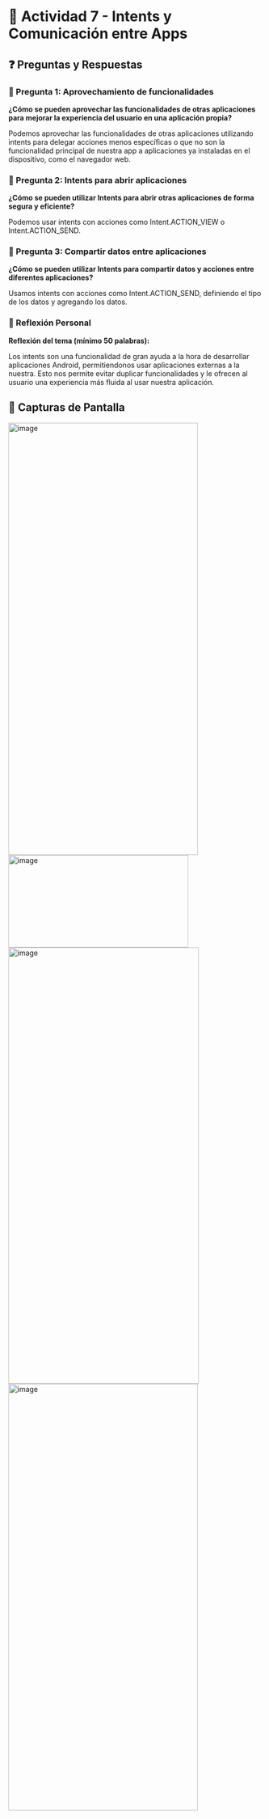 # 📱 Actividad 7 - Intents y Comunicación entre Apps

## ❓ Preguntas y Respuestas

### 🔗 Pregunta 1: Aprovechamiento de funcionalidades

**¿Cómo se pueden aprovechar las funcionalidades de otras aplicaciones para mejorar la experiencia del usuario en una aplicación propia?**

  Podemos aprovechar las funcionalidades de otras aplicaciones utilizando intents para delegar acciones menos específicas o que no son la funcionalidad principal de nuestra app a aplicaciones ya instaladas en el dispositivo, como el navegador web.

### 🚀 Pregunta 2: Intents para abrir aplicaciones

**¿Cómo se pueden utilizar Intents para abrir otras aplicaciones de forma segura y eficiente?**

  Podemos usar intents con acciones como Intent.ACTION_VIEW o Intent.ACTION_SEND.

### 🔄 Pregunta 3: Compartir datos entre aplicaciones

**¿Cómo se pueden utilizar Intents para compartir datos y acciones entre diferentes aplicaciones?**

  Usamos intents con acciones como Intent.ACTION_SEND, definiendo el tipo de los datos y agregando los datos.

### 💭 Reflexión Personal

**Reflexión del tema (mínimo 50 palabras):**


  Los intents son una funcionalidad de gran ayuda a la hora de desarrollar aplicaciones Android, permitiendonos usar aplicaciones externas a la nuestra. Esto nos permite evitar duplicar funcionalidades y le ofrecen al usuario una experiencia más fluida al usar nuestra aplicación.


## 📸 Capturas de Pantalla

<img width="375" height="855" alt="image" src="https://github.com/user-attachments/assets/6dd91c3e-1364-4034-a43e-955262ba5b66" />

<img width="356" height="183" alt="image" src="https://github.com/user-attachments/assets/5a67ef55-b0a4-4729-a72c-567100a409c1" />

<img width="377" height="863" alt="image" src="https://github.com/user-attachments/assets/0849ce7a-aec5-4b7b-b48c-e78c70a474af" />

<img width="375" height="844" alt="image" src="https://github.com/user-attachments/assets/fa294024-789b-44b4-ad75-69d2a364b4f5" />


